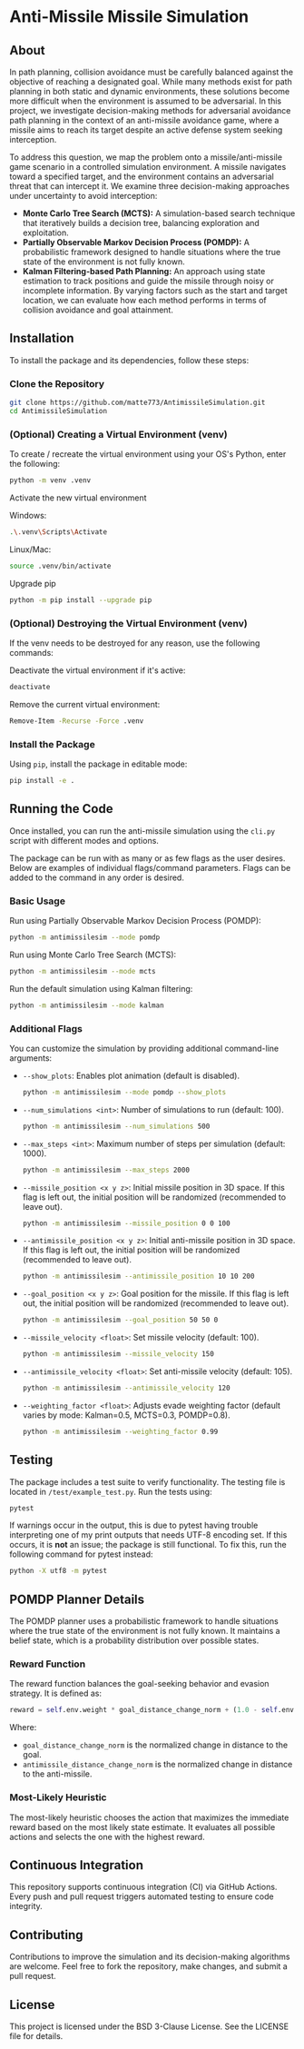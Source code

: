 # Anti-Missile Missile Simulation

## About
In path planning, collision avoidance must be carefully balanced against the objective of reaching a designated goal. While many methods exist for path planning in both static and dynamic environments, these solutions become more difficult when the environment is assumed to be adversarial. In this project, we investigate decision-making methods for adversarial avoidance path planning in the context of an anti-missile avoidance game, where a missile aims to reach its target despite an active defense system seeking interception.

To address this question, we map the problem onto a missile/anti-missile game scenario in a controlled simulation environment. A missile navigates toward a specified target, and the environment contains an adversarial threat that can intercept it. We examine three decision-making approaches under uncertainty to avoid interception:

- **Monte Carlo Tree Search (MCTS):** A simulation-based search technique that iteratively builds a decision tree, balancing exploration and exploitation.
- **Partially Observable Markov Decision Process (POMDP):** A probabilistic framework designed to handle situations where the true state of the environment is not fully known.
- **Kalman Filtering-based Path Planning:** An approach using state estimation to track positions and guide the missile through noisy or incomplete information. By varying factors such as the start and target location, we can evaluate how each method performs in terms of collision avoidance and goal attainment.

## Installation

To install the package and its dependencies, follow these steps:

### Clone the Repository

```sh
git clone https://github.com/matte773/AntimissileSimulation.git
cd AntimissileSimulation
```

### (Optional) Creating a Virtual Environment (venv)
To create / recreate the virtual environment using your OS's Python, enter the following:

```sh
python -m venv .venv
```

Activate the new virtual environment

Windows: 
```sh
.\.venv\Scripts\Activate
```

Linux/Mac:
```sh
source .venv/bin/activate
```

Upgrade pip
```sh
python -m pip install --upgrade pip
```

### (Optional) Destroying the Virtual Environment (venv)
If the venv needs to be destroyed for any reason, use the following commands:

Deactivate the virtual environment if it's active:
```sh
deactivate
```

Remove the current virtual environment:
```sh
Remove-Item -Recurse -Force .venv
```

### Install the Package

Using `pip`, install the package in editable mode:

```sh
pip install -e .
```

## Running the Code

Once installed, you can run the anti-missile simulation using the `cli.py` script with different modes and options.

The package can be run with as many or as few flags as the user desires. Below are examples of individual flags/command parameters. Flags can be added to the command in any order is desired.

### Basic Usage

Run using Partially Observable Markov Decision Process (POMDP):
```sh
python -m antimissilesim --mode pomdp
```

Run using Monte Carlo Tree Search (MCTS):
```sh
python -m antimissilesim --mode mcts
```

Run the default simulation using Kalman filtering:
```sh
python -m antimissilesim --mode kalman
```

### Additional Flags

You can customize the simulation by providing additional command-line arguments:

- `--show_plots`: Enables plot animation (default is disabled).
  
  ```sh
  python -m antimissilesim --mode pomdp --show_plots
  ```

- `--num_simulations <int>`: Number of simulations to run (default: 100).
  
  ```sh
  python -m antimissilesim --num_simulations 500
  ```

- `--max_steps <int>`: Maximum number of steps per simulation (default: 1000).
  
  ```sh
  python -m antimissilesim --max_steps 2000
  ```

- `--missile_position <x y z>`: Initial missile position in 3D space. If this flag is left out, the initial position will be randomized (recommended to leave out).
  
  ```sh
  python -m antimissilesim --missile_position 0 0 100
  ```

- `--antimissile_position <x y z>`: Initial anti-missile position in 3D space. If this flag is left out, the initial position will be randomized (recommended to leave out).
  
  ```sh
  python -m antimissilesim --antimissile_position 10 10 200
  ```

- `--goal_position <x y z>`: Goal position for the missile. If this flag is left out, the initial position will be randomized (recommended to leave out).
  
  ```sh
  python -m antimissilesim --goal_position 50 50 0
  ```

- `--missile_velocity <float>`: Set missile velocity (default: 100).
  
  ```sh
  python -m antimissilesim --missile_velocity 150
  ```

- `--antimissile_velocity <float>`: Set anti-missile velocity (default: 105).
  
  ```sh
  python -m antimissilesim --antimissile_velocity 120
  ```

- `--weighting_factor <float>`: Adjusts evade weighting factor (default varies by mode: Kalman=0.5, MCTS=0.3, POMDP=0.8).
  
  ```sh
  python -m antimissilesim --weighting_factor 0.99
  ```

## Testing

The package includes a test suite to verify functionality. The testing file is located in `/test/example_test.py`. Run the tests using:

```sh
pytest
```

If warnings occur in the output, this is due to pytest having trouble interpreting one of my print outputs that needs UTF-8 encoding set. If this occurs, it is **not** an issue; the package is still functional. To fix this, run the following command for pytest instead:

```sh
python -X utf8 -m pytest
```

## POMDP Planner Details

The POMDP planner uses a probabilistic framework to handle situations where the true state of the environment is not fully known. It maintains a belief state, which is a probability distribution over possible states.

### Reward Function

The reward function balances the goal-seeking behavior and evasion strategy. It is defined as:

```python
reward = self.env.weight * goal_distance_change_norm + (1.0 - self.env.weight) * antimissile_distance_change_norm
```

Where:
- `goal_distance_change_norm` is the normalized change in distance to the goal.
- `antimissile_distance_change_norm` is the normalized change in distance to the anti-missile.

### Most-Likely Heuristic

The most-likely heuristic chooses the action that maximizes the immediate reward based on the most likely state estimate. It evaluates all possible actions and selects the one with the highest reward.

## Continuous Integration

This repository supports continuous integration (CI) via GitHub Actions. Every push and pull request triggers automated testing to ensure code integrity.

## Contributing

Contributions to improve the simulation and its decision-making algorithms are welcome. Feel free to fork the repository, make changes, and submit a pull request.

## License

This project is licensed under the BSD 3-Clause License. See the LICENSE file for details.